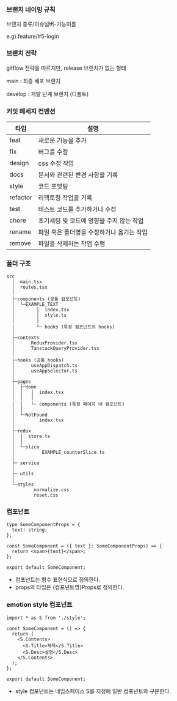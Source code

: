 ### 브랜치 네이밍 규칙

브랜치 종류/이슈넘버-기능이름

e.g) feature/#5-login

### 브랜치 전략

gitflow 전략을 따르지만, release 브랜치가 없는 형태

main : 최종 배포 브랜치

develop : 개발 단계 브랜치 (디폴트)

### 커밋 메세지 컨벤션

| 타입     | 설명                                      |
| -------- | ----------------------------------------- |
| feat     | 새로운 기능을 추가                        |
| fix      | 버그를 수정                               |
| design   | css 수정 작업                             |
| docs     | 문서와 관련된 변경 사항을 기록            |
| style    | 코드 포맷팅                               |
| refactor | 리팩토링 작업을 기록                      |
| test     | 테스트 코드를 추가하거나 수정             |
| chore    | 초기세팅 및 코드에 영향을 주지 않는 작업  |
| rename   | 파일 혹은 폴더명을 수정하거나 옮기는 작업 |
| remove   | 파일을 삭제하는 작업 수행                 |

### 폴더 구조

```
src
  │  main.tsx
  │  routes.tsx
  │
  ├─components (공통 컴포넌트)
  │  └─EXAMPLE_TEXT
  │        │  index.tsx
  │        │  style.ts
  │        │
  │        └─ hooks (특정 컴포넌트의 hooks)
  │
  ├─contexts
  │      ReduxProvider.tsx
  │      TanstackQueryProvider.tsx
  │
  ├─hooks (공통 hooks)
  │      useAppDispatch.ts
  │      useAppSelector.ts
  │
  ├─pages
  │  ├─Home
  │  │   │  index.tsx
  │  │   │
  │  │   └─ components (특정 페이지 내 컴포넌트)
  │  │
  │  └─NotFound
  │         index.tsx
  │
  ├─redux
  │  │  store.ts
  │  │
  │  └─slice
  │          EXAMPLE_counterSlice.ts
  │
  ├─ service
  │
  ├─ utils
  │
  └─styles
          normalize.css
          reset.css
```

### 컴포넌트

```tsx
type SomeComponentProps = {
  text: string;
};

const SomeComponent = ({ text }: SomeComponentProps) => {
  return <span>{text}</span>;
};

export default SomeComponent;
```

- 컴포넌트는 함수 표현식으로 정의한다.
- props의 타입은 {컴포넌트명}Props로 정의한다.

### emotion style 컴포넌트

```tsx
import * as S from './style';

const SomeComponent = () => {
  return (
    <S.Contents>
      <S.Title>제목</S.Title>
      <S.Desc>설명</S.Desc>
    </S.Contents>
  );
};

export default SomeComponent;
```

- style 컴포넌트는 네임스페이스 S를 지정해 일반 컴포넌트와 구분한다.
